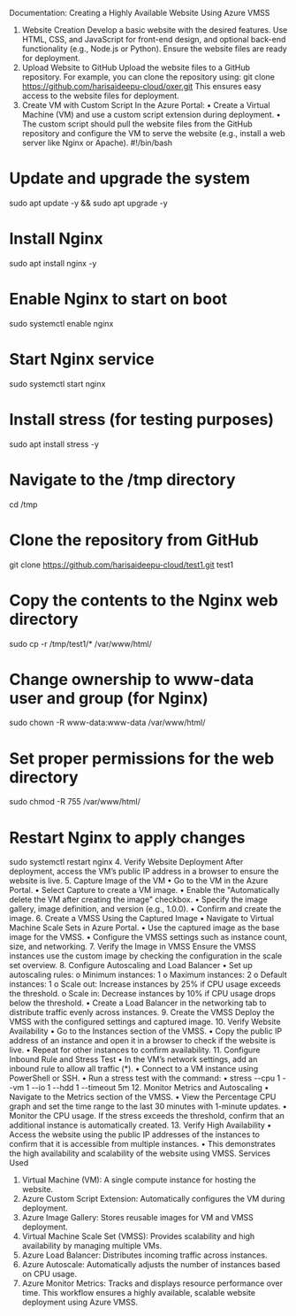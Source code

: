 Documentation: Creating a Highly Available Website Using Azure VMSS
1. Website Creation
Develop a basic website with the desired features. Use HTML, CSS, and JavaScript for front-end design, and optional back-end functionality (e.g., Node.js or Python). Ensure the website files are ready for deployment.
2. Upload Website to GitHub
Upload the website files to a GitHub repository. For example, you can clone the repository using:
git clone https://github.com/harisaideepu-cloud/oxer.git
This ensures easy access to the website files for deployment.
3. Create VM with Custom Script
In the Azure Portal:
•	Create a Virtual Machine (VM) and use a custom script extension during deployment.
•	The custom script should pull the website files from the GitHub repository and configure the VM to serve the website (e.g., install a web server like Nginx or Apache).
#!/bin/bash
# Update and upgrade the system
sudo apt update -y && sudo apt upgrade -y

# Install Nginx
sudo apt install nginx -y

# Enable Nginx to start on boot
sudo systemctl enable nginx

# Start Nginx service
sudo systemctl start nginx

# Install stress (for testing purposes)
sudo apt install stress -y

# Navigate to the /tmp directory
cd /tmp

# Clone the repository from GitHub
git clone https://github.com/harisaideepu-cloud/test1.git test1

# Copy the contents to the Nginx web directory
sudo cp -r /tmp/test1/* /var/www/html/

# Change ownership to www-data user and group (for Nginx)
sudo chown -R www-data:www-data /var/www/html/

# Set proper permissions for the web directory
sudo chmod -R 755 /var/www/html/

# Restart Nginx to apply changes
sudo systemctl restart nginx
4. Verify Website Deployment
After deployment, access the VM’s public IP address in a browser to ensure the website is live.
5. Capture Image of the VM
•	Go to the VM in the Azure Portal.
•	Select Capture to create a VM image.
•	Enable the "Automatically delete the VM after creating the image" checkbox.
•	Specify the image gallery, image definition, and version (e.g., 1.0.0).
•	Confirm and create the image.
6. Create a VMSS Using the Captured Image
•	Navigate to Virtual Machine Scale Sets in Azure Portal.
•	Use the captured image as the base image for the VMSS.
•	Configure the VMSS settings such as instance count, size, and networking.
7. Verify the Image in VMSS
Ensure the VMSS instances use the custom image by checking the configuration in the scale set overview.
8. Configure Autoscaling and Load Balancer
•	Set up autoscaling rules: 
o	Minimum instances: 1
o	Maximum instances: 2
o	Default instances: 1
o	Scale out: Increase instances by 25% if CPU usage exceeds the threshold.
o	Scale in: Decrease instances by 10% if CPU usage drops below the threshold.
•	Create a Load Balancer in the networking tab to distribute traffic evenly across instances.
9. Create the VMSS
Deploy the VMSS with the configured settings and captured image.
10. Verify Website Availability
•	Go to the Instances section of the VMSS.
•	Copy the public IP address of an instance and open it in a browser to check if the website is live.
•	Repeat for other instances to confirm availability.
11. Configure Inbound Rule and Stress Test
•	In the VM’s network settings, add an inbound rule to allow all traffic (*).
•	Connect to a VM instance using PowerShell or SSH.
•	Run a stress test with the command: 
•	stress --cpu 1 --vm 1 --io 1 --hdd 1 --timeout 5m
12. Monitor Metrics and Autoscaling
•	Navigate to the Metrics section of the VMSS.
•	View the Percentage CPU graph and set the time range to the last 30 minutes with 1-minute updates.
•	Monitor the CPU usage. If the stress exceeds the threshold, confirm that an additional instance is automatically created.
13. Verify High Availability
•	Access the website using the public IP addresses of the instances to confirm that it is accessible from multiple instances.
•	This demonstrates the high availability and scalability of the website using VMSS.
Services Used
1.	Virtual Machine (VM): A single compute instance for hosting the website.
2.	Azure Custom Script Extension: Automatically configures the VM during deployment.
3.	Azure Image Gallery: Stores reusable images for VM and VMSS deployment.
4.	Virtual Machine Scale Set (VMSS): Provides scalability and high availability by managing multiple VMs.
5.	Azure Load Balancer: Distributes incoming traffic across instances.
6.	Azure Autoscale: Automatically adjusts the number of instances based on CPU usage.
7.	Azure Monitor Metrics: Tracks and displays resource performance over time.
This workflow ensures a highly available, scalable website deployment using Azure VMSS.

